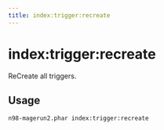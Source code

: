 ```yaml
---
title: index:trigger:recreate
---
```


# index:trigger:recreate

ReCreate all triggers.

## Usage
```sh
n98-magerun2.phar index:trigger:recreate
```

